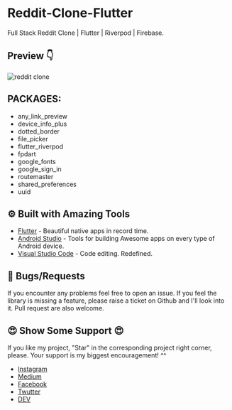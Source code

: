 # Reddit-Clone-Flutter
Full Stack Reddit Clone | Flutter | Riverpod | Firebase.


## Preview 👇
![reddit clone](https://user-images.githubusercontent.com/41040479/225568991-03631a93-bb83-458a-aed9-d8471767df54.png)


## PACKAGES:
- any_link_preview
- device_info_plus
- dotted_border
- file_picker
- flutter_riverpod
- fpdart
- google_fonts
- google_sign_in
- routemaster
- shared_preferences
- uuid


## ⚙️ Built with Amazing Tools
- [Flutter](https://flutter.dev/) - Beautiful native apps in record time.
- [Android Studio](https://developer.android.com/studio) - Tools for building Awesome apps on every type of Android device.
- [Visual Studio Code](https://code.visualstudio.com/) - Code editing. Redefined.


## 🐛 Bugs/Requests
If you encounter any problems feel free to open an issue. If you feel the library is missing a feature, please raise a ticket on Github and I'll look into it. Pull request are also welcome.



## 😍	Show Some Support 😍

If you like my project, "Star" in the corresponding project right corner, please. Your support is my biggest encouragement! ^^

- [Instagram](https://www.instagram.com/_flutter.queen/)
- [Medium](https://medium.com/@flutterqueen)
- [Facebook](https://www.facebook.com/flutter.queen/)
- [Twutter](https://twitter.com/Queen33322)
- [DEV](https://dev.to/areedev)

